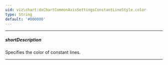 ```yaml
---
uid: viz\chart:dxChartCommonAxisSettingsConstantLineStyle.color
type: String
default: '#000000'
---
```

---
##### shortDescription
Specifies the color of constant lines.

---
<!--
#include common-colorlist
-->